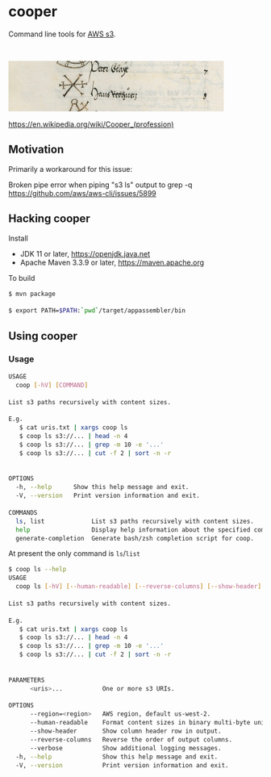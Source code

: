 # cooper

Command line tools for [AWS s3](https://aws.amazon.com/s3/).

<br/>

![cooper project logo](https://github.com/heuermh/cooper/raw/main/images/cooper-branding.jpg)

https://en.wikipedia.org/wiki/Cooper_(profession)

## Motivation

Primarily a workaround for this issue:

Broken pipe error when piping "s3 ls" output to grep -q<br/>
https://github.com/aws/aws-cli/issues/5899


## Hacking cooper

Install

 * JDK 11 or later, https://openjdk.java.net
 * Apache Maven 3.3.9 or later, https://maven.apache.org

To build
```bash
$ mvn package

$ export PATH=$PATH:`pwd`/target/appassembler/bin
```

## Using cooper

### Usage

```bash
USAGE
  coop [-hV] [COMMAND]

List s3 paths recursively with content sizes.

E.g.
   $ cat uris.txt | xargs coop ls
   $ coop ls s3://... | head -n 4
   $ coop ls s3://... | grep -m 10 -e '...'
   $ coop ls s3://... | cut -f 2 | sort -n -r


OPTIONS
  -h, --help      Show this help message and exit.
  -V, --version   Print version information and exit.

COMMANDS
  ls, list             List s3 paths recursively with content sizes.
  help                 Display help information about the specified command.
  generate-completion  Generate bash/zsh completion script for coop.
```

At present the only command is `ls`/`list`
```bash
$ coop ls --help
USAGE
  coop ls [-hV] [--human-readable] [--reverse-columns] [--show-header] [--verbose] [--region=<region>] <uris>...

List s3 paths recursively with content sizes.

E.g.
   $ cat uris.txt | xargs coop ls
   $ coop ls s3://... | head -n 4
   $ coop ls s3://... | grep -m 10 -e '...'
   $ coop ls s3://... | cut -f 2 | sort -n -r


PARAMETERS
      <uris>...           One or more s3 URIs.

OPTIONS
      --region=<region>   AWS region, default us-west-2.
      --human-readable    Format content sizes in binary multi-byte units.
      --show-header       Show column header row in output.
      --reverse-columns   Reverse the order of output columns.
      --verbose           Show additional logging messages.
  -h, --help              Show this help message and exit.
  -V, --version           Print version information and exit.
```
